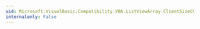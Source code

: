 ```yaml
---
uid: Microsoft.VisualBasic.Compatibility.VB6.ListViewArray.ClientSizeChanged
internalonly: False
---
```


